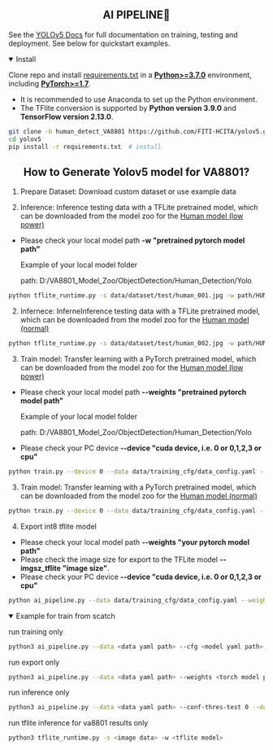 ## <div align="center">AI PIPELINE🚀</div>

See the [YOLOv5 Docs](https://docs.ultralytics.com/yolov5) for full documentation on training, testing and deployment. See below for quickstart examples.

<details open>
<summary>Install</summary>

Clone repo and install [requirements.txt](https://github.com/ultralytics/yolov5/blob/master/requirements.txt) in a
[**Python>=3.7.0**](https://www.python.org/) environment, including
[**PyTorch>=1.7**](https://pytorch.org/get-started/locally/).

- It is recommended to use Anaconda to set up the Python environment.
- The TFlite conversion is supported by **Python version 3.9.0** and **TensorFlow version 2.13.0**.


```bash
git clone -b human_detect_VA8801 https://github.com/FITI-HCITA/yolov5.git  # clone
cd yolov5
pip install -r requirements.txt  # install
```

</details>

## <div align="center">How to Generate Yolov5 model for VA8801?</div>
1. Prepare Dataset: Download custom dataset or use example data

2.  Inference: Inference testing data with a TFLite pretrained model, which can be downloaded from the model zoo for the
[Human model (low power)](https://github.com/FITI-HCITA/VA8801_Model_Zoo/blob/main/ObjectDetection/Human_Detection/Yolo/HUMAN_DET_6_001_001.tflite)

- Please check your local model path **-w "pretrained pytorch model path"**
    
    Example of your local model folder
    
    path: D:/VA8801_Model_Zoo/ObjectDetection/Human_Detection/Yolo

```bash
python tflite_runtime.py -s data/dataset/test/human_001.jpg -w path/HUMAN_DET_6_001_001.tflite
```
2.  Infernece: InferneInference testing data with a TFLite pretrained model, which can be downloaded from the model zoo for the
[Human model (normal)](https://github.com/FITI-HCITA/VA8801_Model_Zoo/blob/main/ObjectDetection/Human_Detection/Yolo/HUMAN_DET_7_002_002.tflite)

```bash
python tflite_runtime.py -s data/dataset/test/human_002.jpg -w path/HUMAN_DET_7_002_002.tflite
```

3.  Train model: Transfer learning with a PyTorch pretrained model, which can be downloaded from the model zoo for the [Human model (low power)](https://github.com/FITI-HCITA/VA8801_Model_Zoo/blob/main/ObjectDetection/Human_Detection/Yolo/HUMAN_DET_6_001_001.pt)

- Please check your local model path **--weights "pretrained pytorch model path"**
    
    Example of your local model folder
    
    path: D:/VA8801_Model_Zoo/ObjectDetection/Human_Detection/Yolo
- Please check your PC device **--device "cuda device, i.e. 0 or 0,1,2,3 or cpu"**


```bash
python train.py --device 0 --data data/training_cfg/data_config.yaml --weights path/HUMAN_DET_6_001_001.pt --imgsz 96 --imgch 1 --cfg models/yolov5n_WM005_DM033.yaml
```

3.  Train model: Transfer learning with a PyTorch pretrained model, which can be downloaded from the model zoo for the [Human model (normal)](https://github.com/FITI-HCITA/VA8801_Model_Zoo/blob/main/ObjectDetection/Human_Detection/Yolo/HUMAN_DET_7_002_002.pt)

```bash
python train.py --device 0 --data data/training_cfg/data_config.yaml --weights path/HUMAN_DET_7_002_002.pt --imgsz 320 --imgch 3 --cfg models/2_head_yolov5n_WM022.yaml
```

4.  Export int8 tflite model
- Please check your local model path **--weights "your pytorch model path"**
- Please check the image size for export to the TFLite model **--imgsz_tflite "image size"**.
- Please check your PC device **--device "cuda device, i.e. 0 or 0,1,2,3 or cpu"**

```bash
python ai_pipeline.py --data data/training_cfg/data_config.yaml --weights path/HUMAN_DET_7_002_002.pt --batch-size 1 --imgch 3 --imgsz 320 --imgsz_tflite 320 --device 0 --include tflite --int8 --run export

```

<details open>
<summary>Example for train from scatch</summary>


run training only

```bash
python3 ai_pipeline.py --data <data yaml path> --cfg <model yaml path> --epochs 10 --batch-size 64 --imgch 1 --imgsz 320 --patience 0 --device 0 --run train
```

run export only

```bash
python3 ai_pipeline.py --data <data yaml path> --weights <torch model path> --batch-size 1 --imgch 1 --imgsz 192 --device 0 --include tflite --int8 --run export

```

run inference only

```bash
python3 ai_pipeline.py --data <data yaml path> --conf-thres-test 0 --device 0 --tflite_model_path <tflite_model_path> --save_dir <xml save folder path> --run inference
```

run tflite inference for va8801 results only

```bash
python3 tflite_runtime.py -s <image data> -w <tflite model> 
```
</details>

